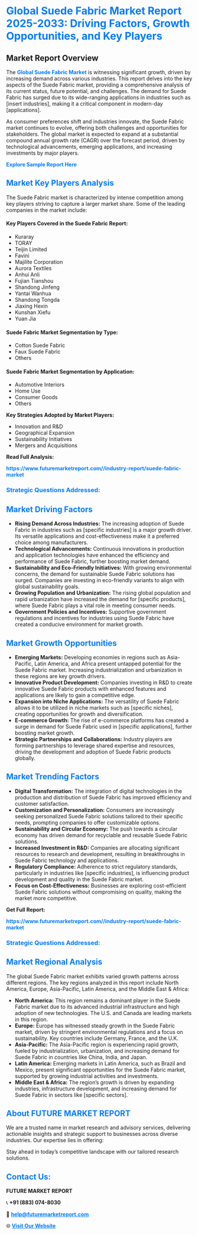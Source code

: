 <h1 style="color: #007BFF;">Global Suede Fabric Market Report 2025-2033: Driving Factors, Growth Opportunities, and Key Players</h1>

<section id="overview">
<h2>Market Report Overview</h2>
<p>The <a href="https://www.futuremarketreport.com//industry-report/suede-fabric-market" style="color: #007BFF; text-decoration: none;"><strong>Global Suede Fabric Market</strong></a> is witnessing significant growth, driven by increasing demand across various industries. This report delves into the key aspects of the Suede Fabric market, providing a comprehensive analysis of its current status, future potential, and challenges. The demand for Suede Fabric has surged due to its wide-ranging applications in industries such as [insert industries], making it a critical component in modern-day [applications].</p>
<p>As consumer preferences shift and industries innovate, the Suede Fabric market continues to evolve, offering both challenges and opportunities for stakeholders. The global market is expected to expand at a substantial compound annual growth rate (CAGR) over the forecast period, driven by technological advancements, emerging applications, and increasing investments by major players.</p>
</section>

<section id="overview">
<p><a href="https://www.futuremarketreport.com//request-sample/reportId=59607" style="color: #007BFF; text-decoration: none;"><strong>Explore Sample Report Here</strong></a></p>
</section>

<section id="key-players">
<h2 style="color: #007BFF;">Market Key Players Analysis</h2>
<p>The Suede Fabric market is characterized by intense competition among key players striving to capture a larger market share. Some of the leading companies in the market include:</p>
<h4>Key Players Covered in the Suede Fabric Report:</h4>
<ul><li>Kuraray</li><li>TORAY</li><li>Teijin Limited</li><li>Favini</li><li>Majilite Corporation</li><li>Aurora Textiles</li><li>Anhui Anli</li><li>Fujian Tianshou</li><li>Shandong Jinfeng</li><li>Yantai Wanhua</li><li>Shandong Tongda</li><li>Jiaxing Hexin</li><li>Kunshan Xiefu</li><li>Yuan Jia</li></ul>
<h4>Suede Fabric Market Segmentation by Type:</h4>
<ul><li>Cotton Suede Fabric</li><li>Faux Suede Fabric</li><li>Others</li></ul>

<h4>Suede Fabric Market Segmentation by Application:</h4>
<ul><li>Automotive Interiors</li><li>Home Use</li><li>Consumer Goods</li><li>Others</li></ul>
<p><strong>Key Strategies Adopted by Market Players:</strong></p>
<ul>
<li>Innovation and R&D</li>
<li>Geographical Expansion</li>
<li>Sustainability Initiatives</li>
<li>Mergers and Acquisitions</li>
</ul>
</section>

<section>
<p><strong>Read Full Analysis: </strong></p><a href="https://www.futuremarketreport.com//industry-report/suede-fabric-market" style="color: #007BFF; text-decoration: none;"><strong>https://www.futuremarketreport.com//industry-report/suede-fabric-market</strong></a>
<h3 style="color: #007BFF;">Strategic Questions Addressed:</h3>
</section>

<section id="driving-factors">
<h2 style="color: #007BFF;">Market Driving Factors</h2>
<ul>
<li><strong>Rising Demand Across Industries:</strong> The increasing adoption of Suede Fabric in industries such as [specific industries] is a major growth driver. Its versatile applications and cost-effectiveness make it a preferred choice among manufacturers.</li>
<li><strong>Technological Advancements:</strong> Continuous innovations in production and application technologies have enhanced the efficiency and performance of Suede Fabric, further boosting market demand.</li>
<li><strong>Sustainability and Eco-Friendly Initiatives:</strong> With growing environmental concerns, the demand for sustainable Suede Fabric solutions has surged. Companies are investing in eco-friendly variants to align with global sustainability goals.</li>
<li><strong>Growing Population and Urbanization:</strong> The rising global population and rapid urbanization have increased the demand for [specific products], where Suede Fabric plays a vital role in meeting consumer needs.</li>
<li><strong>Government Policies and Incentives:</strong> Supportive government regulations and incentives for industries using Suede Fabric have created a conducive environment for market growth.</li>
</ul>
</section>

<section id="growth-opportunities">
<h2 style="color: #007BFF;">Market Growth Opportunities</h2>
<ul>
<li><strong>Emerging Markets:</strong> Developing economies in regions such as Asia-Pacific, Latin America, and Africa present untapped potential for the Suede Fabric market. Increasing industrialization and urbanization in these regions are key growth drivers.</li>
<li><strong>Innovative Product Development:</strong> Companies investing in R&D to create innovative Suede Fabric products with enhanced features and applications are likely to gain a competitive edge.</li>
<li><strong>Expansion into Niche Applications:</strong> The versatility of Suede Fabric allows it to be utilized in niche markets such as [specific niches], creating opportunities for growth and diversification.</li>
<li><strong>E-commerce Growth:</strong> The rise of e-commerce platforms has created a surge in demand for Suede Fabric used in [specific applications], further boosting market growth.</li>
<li><strong>Strategic Partnerships and Collaborations:</strong> Industry players are forming partnerships to leverage shared expertise and resources, driving the development and adoption of Suede Fabric products globally.</li>
</ul>
</section>

<section id="trending-factors">
<h2 style="color: #007BFF;">Market Trending Factors</h2>
<ul>
<li><strong>Digital Transformation:</strong> The integration of digital technologies in the production and distribution of Suede Fabric has improved efficiency and customer satisfaction.</li>
<li><strong>Customization and Personalization:</strong> Consumers are increasingly seeking personalized Suede Fabric solutions tailored to their specific needs, prompting companies to offer customizable options.</li>
<li><strong>Sustainability and Circular Economy:</strong> The push towards a circular economy has driven demand for recyclable and reusable Suede Fabric solutions.</li>
<li><strong>Increased Investment in R&D:</strong> Companies are allocating significant resources to research and development, resulting in breakthroughs in Suede Fabric technology and applications.</li>
<li><strong>Regulatory Compliance:</strong> Adherence to strict regulatory standards, particularly in industries like [specific industries], is influencing product development and quality in the Suede Fabric market.</li>
<li><strong>Focus on Cost-Effectiveness:</strong> Businesses are exploring cost-efficient Suede Fabric solutions without compromising on quality, making the market more competitive.</li>
</ul>
</section>

<section>
<p><strong>Get Full Report: </strong></p><a href="https://www.futuremarketreport.com//industry-report/suede-fabric-market" style="color: #007BFF; text-decoration: none;"><strong>https://www.futuremarketreport.com//industry-report/suede-fabric-market</strong></a>
<h3 style="color: #007BFF;">Strategic Questions Addressed:</h3>
</section>


<section id="regional-analysis">
<h2 style="color: #007BFF;">Market Regional Analysis</h2>
<p>The global Suede Fabric market exhibits varied growth patterns across different regions. The key regions analyzed in this report include North America, Europe, Asia-Pacific, Latin America, and the Middle East & Africa:</p>
<ul>
<li><strong>North America:</strong> This region remains a dominant player in the Suede Fabric market due to its advanced industrial infrastructure and high adoption of new technologies. The U.S. and Canada are leading markets in this region.</li>
<li><strong>Europe:</strong> Europe has witnessed steady growth in the Suede Fabric market, driven by stringent environmental regulations and a focus on sustainability. Key countries include Germany, France, and the U.K.</li>
<li><strong>Asia-Pacific:</strong> The Asia-Pacific region is experiencing rapid growth, fueled by industrialization, urbanization, and increasing demand for Suede Fabric in countries like China, India, and Japan.</li>
<li><strong>Latin America:</strong> Emerging markets in Latin America, such as Brazil and Mexico, present significant opportunities for the Suede Fabric market, supported by growing industrial activities and investments.</li>
<li><strong>Middle East & Africa:</strong> The region’s growth is driven by expanding industries, infrastructure development, and increasing demand for Suede Fabric in sectors like [specific sectors].</li>
</ul>
</section>

<footer>
<h2 style="color: #007BFF;">About FUTURE MARKET REPORT</h2>
<p>We are a trusted name in market research and advisory services, delivering actionable insights and strategic support to businesses across diverse industries. Our expertise lies in offering:</p>

<p>Stay ahead in today’s competitive landscape with our tailored research solutions.</p>

<h2 style="color: #007BFF;">Contact Us:</h2>
<p><strong>FUTURE MARKET REPORT</strong></p>
<p>📞 <strong>+91 (883) 074-8030</strong></p>
<p>📧 <strong><a href="mailto:help@futuremarketreport.com" style="color: #007BFF;">help@futuremarketreport.com</a></strong></p>
<p>🌐 <strong><a href="https://www.futuremarketreport.com/" style="color: #007BFF;">Visit Our Website</a></strong></p>
</footer>